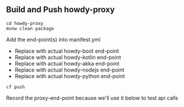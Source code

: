 ## Build and Push howdy-proxy

```
cd howdy-proxy
mvnw clean package
```

Add the end-point(s) into manifest.yml
* Replace <howdy-boot-endpoint-here> with actual howdy-boot end-point
* Replace <howdy-kotlin-endpoint-here> with actual howdy-kotlin end-point
* Replace <howdy-akka-endpoint-here> with actual howdy-akka end-point
* Replace <howdy-nodejs-endpoint-here> with actual howdy-nodejs end-point
* Replace <howdy-python-endpoint-here> with actual howdy-python end-point

``cf push``

Record the proxy-end-point because we'll use it below to test api calls
